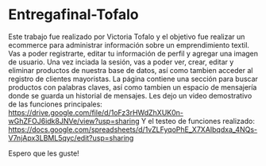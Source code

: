 # Entregafinal-Tofalo

Este trabajo fue realizado por Victoria Tofalo y el objetivo fue realizar un ecommerce para administrar información sobre un emprendimiento textil. 
Vas a poder registrarte, editar tu información de perfil y agregar una imagen de usuario.
Una vez inciada la sesión, vas a poder ver, crear, editar y eliminar productos de nuestra base de datos, así como tambien acceder al registro de clientes mayoristas.
La página contiene una sección para buscar productos con palabras claves, así como tambien un espacio de mensajería donde se guarda un historial de mensajes.
Les dejo un video demostrativo de las funciones principales: https://drive.google.com/file/d/1oFz3rHWdZhXUK0n-wGhZFOJ6idk8JNVe/view?usp=sharing
Y el testeo de funciones realizado: https://docs.google.com/spreadsheets/d/1vZLFyqoPhE_X7XAIbqdxa_4NQs-V7njApx3LBML5qyc/edit?usp=sharing

Espero que les guste!

